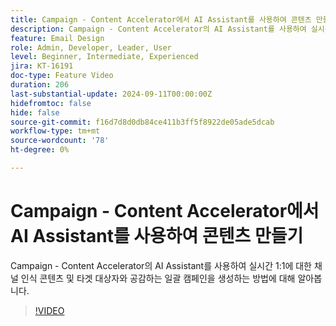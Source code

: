 ```yaml
---
title: Campaign - Content Accelerator에서 AI Assistant를 사용하여 콘텐츠 만들기
description: Campaign - Content Accelerator의 AI Assistant를 사용하여 실시간 1:1에 대한 채널 인식 콘텐츠 및 타겟 대상자와 공감하는 일괄 캠페인을 생성하는 방법에 대해 알아봅니다.
feature: Email Design
role: Admin, Developer, Leader, User
level: Beginner, Intermediate, Experienced
jira: KT-16191
doc-type: Feature Video
duration: 206
last-substantial-update: 2024-09-11T00:00:00Z
hidefromtoc: false
hide: false
source-git-commit: f16d7d8d0db84ce411b3ff5f8922de05ade5dcab
workflow-type: tm+mt
source-wordcount: '78'
ht-degree: 0%

---
```



# Campaign - Content Accelerator에서 AI Assistant를 사용하여 콘텐츠 만들기

Campaign - Content Accelerator의 AI Assistant를 사용하여 실시간 1:1에 대한 채널 인식 콘텐츠 및 타겟 대상자와 공감하는 일괄 캠페인을 생성하는 방법에 대해 알아봅니다.

>[!VIDEO](https://video.tv.adobe.com/v/3433569/?learn=on)
